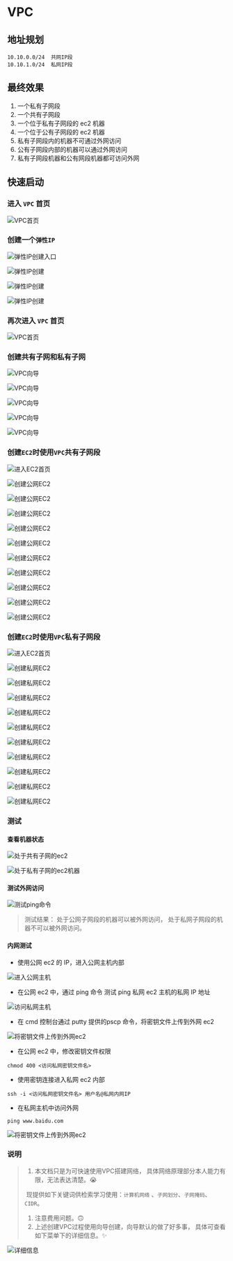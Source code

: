 # VPC

## 地址规划

```
10.10.0.0/24  共网IP段
10.10.1.0/24  私网IP段
```

## 最终效果

1. 一个私有子网段
2. 一个共有子网段
3. 一个位于私有子网段的 ec2 机器
4. 一个位于公有子网段的 ec2 机器
5. 私有子网段内的机器不可通过外网访问
6. 公有子网段内部的机器可以通过外网访问
7. 私有子网段机器和公有网段机器都可访问外网

## 快速启动

### 进入 ```VPC``` 首页

![VPC首页](images/VPC_INDEX.png)

### 创建一个```弹性IP```

![弹性IP创建入口](images/EIP_INDEX.png)

![弹性IP创建](images/EIP_CREATE_00.png)

![弹性IP创建](images/EIP_CREATE_01.png)

![弹性IP创建](images/EIP_CREATE_02.png)

### 再次进入 ```VPC``` 首页

![VPC首页](images/VPC_CREATE_00.png)

### 创建共有子网和私有子网

![VPC向导](images/VPC_CREATE_00.png)

![VPC向导](images/VPC_CREATE_01.png)

![VPC向导](images/VPC_CREATE_02.png)

![VPC向导](images/VPC_CREATE_03.png)

![VPC向导](images/VPC_CREATE_04.png)

### 创建```EC2```时使用```VPC```共有子网段

![进入EC2首页](images/EC2_INDEX.png)

![创建公网EC2](images/EC2_CREATE_00.png)

![创建公网EC2](images/EC2_CREATE_01.png)

![创建公网EC2](images/EC2_CREATE_02.png)

![创建公网EC2](images/EC2_CREATE_03.png)

![创建公网EC2](images/EC2_CREATE_04.png)

![创建公网EC2](images/EC2_CREATE_05.png)

![创建公网EC2](images/EC2_CREATE_06.png)

![创建公网EC2](images/EC2_CREATE_07.png)

![创建公网EC2](images/EC2_CREATE_08.png)

![创建公网EC2](images/EC2_CREATE_09.png)

### 创建```EC2```时使用```VPC```私有子网段
![进入EC2首页](images/EC2_INDEX.png)

![创建私网EC2](images/EC2_CREATE_00.png)

![创建私网EC2](images/EC2_CREATE_01.png)

![创建私网EC2](images/EC2_CREATE_02.png)

![创建私网EC2](images/EC2_CREATE_10.png)

![创建私网EC2](images/EC2_CREATE_04.png)

![创建私网EC2](images/EC2_CREATE_05.png)

![创建私网EC2](images/EC2_CREATE_11.png)

![创建私网EC2](images/EC2_CREATE_07.png)

![创建私网EC2](images/EC2_CREATE_08.png)

![创建私网EC2](images/EC2_CREATE_09.png)

### 测试

#### 查看机器状态

![处于共有子网的ec2](images/SUBNET_TEST_01.png)

![处于私有子网的ec2机器](images/SUBNET_TEST_02.png)

#### 测试外网访问

![测试ping命令](images/SUBNET_TEST_03.png)

> 测试结果： 处于公网子网段的机器可以被外网访问， 处于私网子网段的机器不可以被外网访问。

#### 内网测试

+ 使用公网 ec2 的 IP，进入公网主机内部

![进入公网主机](images/SUBNET_TEST_04.png)

+ 在公网 ec2 中，通过 ping 命令 测试 ping 私网 ec2 主机的私网 IP 地址

![访问私网主机](images/SUBNET_TEST_05.png)

+ 在 cmd 控制台通过 putty 提供的pscp 命令，将密钥文件上传到外网 ec2

![将密钥文件上传到外网ec2](images/SUBNET_TEST_06.png)

+ 在公网 ec2 中，修改密钥文件权限

```shell
chmod 400 <访问私网密钥文件名>
```

+ 使用密钥连接进入私网 ec2 内部

```shell
ssh -i <访问私网密钥文件名> 用户名@私网内网IP
```

+ 在私网主机中访问外网

```shell
ping www.baidu.com
```

![将密钥文件上传到外网ec2](images/SUBNET_TEST_07.png)

### 说明

> 1. 本文档只是为可快速使用VPC搭建网络， 具体网络原理部分本人能力有限，无法表达清楚。😭
>
> ​       现提供如下关键词供检索学习使用：`计算机网络` 、`子网划分`、`子网掩码`、`CIDR`。
>
> 1. 注意费用问题。🙃
> 2. 上述创建VPC过程使用向导创建，向导默认的做了好多事， 具体可查看如下菜单下的详细信息。✨

![详细信息](images/CREATE_DETAIL_00.png)